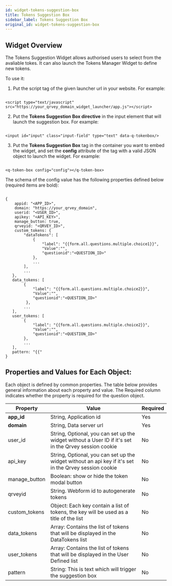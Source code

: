 ```yaml
---
id: widget-tokens-suggestion-box
title: Tokens Suggestion Box
sidebar_label: Tokens Suggestion Box
original_id: widget-tokens-suggestion-box
---
```

## Widget Overview

The Tokens Suggestion Widget allows authorised users to select from the avaliable tokes. It can also launch the Tokens Manager Widget to define new tokens.

To use it:

1.  Put the script tag of the given launcher url in your website. For example:

```

<script type="text/javascript" src="https://your_qrvey_domain_widget_launcher/app.js"></script>

```

2.  Put the **Tokens Suggestion Box directive** in the input element that will launch the suggestion box. For example:

```

<input id="input" class="input-field" type="text" data-q-tokenbox/>

```

3.  Put the **Tokens Suggestion Box** tag in the container you want to embed the widget, and set the **config** attribute of the tag with a valid JSON object to launch the widget. For example:

```

<q-token-box config="config"></q-token-box>

```

The schema of the config value has the following properties defined below (required items are bold):

```

{ 
    appid: "<APP_ID>",
    domain: "https://your_qrvey_domain",
    userid: "<USER_ID>",
    apikey: "<API_KEY>",
    manage_button: true,
    qrveyid: "<QRVEY_ID>",
    custom_tokens: {
        "dataTokens": [ 
            {
                "label": "{{form.all.questions.multiple.choice1}}",
                "Value":"",
                "questionid":"<QUESTION_ID>"
            },
            ...            
     	],
    	...
   },
   data_tokens: [
		{
            "label": "{{form.all.questions.multiple.choice2}}",
            "Value":"",
            "questionid":"<QUESTION_ID>"
         },
        ...
   ],
   user_tokens: [
		{
            "label": "{{form.all.questions.multiple.choice2}}",
            "Value":"",
            "questionid":"<QUESTION_ID>"
        },
        ...
   ],
   pattern: "{{"
}

```

## Properties and Values for Each Object:

Each object is defined by common properties. The table below provides general information about each property and value. The Required column indicates whether the property is required for the question object.

| **Property**  | **Value**                                                                                              | **Required** |
| ------------- | ------------------------------------------------------------------------------------------------------ | ------------ |
| **app_id**    | String, Application id                                                                                 | Yes          |
| **domain**    | String, Data server url                                                                                | Yes          |
| user_id       | String, Optional, you can set up the widget without a User ID if it's set in the Qrvey session cookie  | No           |
| api_key       | String, Optional, you can set up the widget without an api key if it's set in the Qrvey session cookie | No           |
| manage_button | Boolean: show or hide the token modal button                                                           | No           |
| qrveyid       | String. Webform id to autogenerate tokens                                                              | No           |
| custom_tokens | Object: Each key contain a list of tokens, the key will be used as a title of the list                 | No           |
| data_tokens   | Array: Contains the list of tokens that will be displayed in the DataTokens list                       | No           |
| user_tokens   | Array: Contains the list of tokens that will be displayed in the User Defined  list                    | No           |
| pattern       | String: This is text which will trigger the suggestion box                                             | No           |
